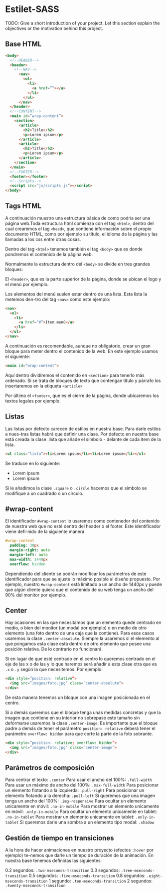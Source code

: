 # Estilet-SASS
TODO: Give a short introduction of your project. Let this section explain the objectives or the motivation behind this project.

## Base HTML

```html
<body>
  <!--HEADER-->          
  <header>
    <!--NAV-->                    
      <nav>                              
        <ul>                                        
          <li>
            <a href=””></a>
          </li>
        </ul>
      </nav>          
  </header>          
  <!--CONTENT-->
  <main id=”wrap-content”>                    
    <section>                              
      <article>                                        
        <h2>Title</h2>                                        
        <p>Lorem ipsum</p>
      </article>                              
      <article>                                        
        <h2>Title</h2>
        <p>Lorem ipsum</p>
      </article>                    
    </section>
  </main>
  <!--FOOTER-->          
  <footer></footer>
  <!--Scripts-->
  <script src=”js/scripts.js”></script>
</body>
```
## Tags HTML
A continuación muestro una estructura básica de como podría ser una página web.Toda estructura html comienza con el tag `<html>`, dentro del cual crearemos el tag `<head>`, que contiene información sobre el propio documento HTML, como por ejemplo su título, el idioma de la página y las llamadas a los css entre otras cosas.

Dentro del tag `<html>` tenemos también el tag `<body>` que es donde pondremos el contenido de la página web.

Normalmente la estructura dentro del `<body>` se divide en tres grandes bloques:

El `<header>`, que es la parte superior de la página, donde se ubican el logo y el menú por ejemplo.

Los elementos del menú suelen estar dentro de una lista. Esta lista la metemos den-tro del tag `<nav>` como este ejemplo:

```html
<nav>
  <ul>
    <li>
      <a href=”#”>Item menú</a>
    </li>
  </ul>
</nav>
```

A continuación es recomendable, aunque no obligatorio, crear un gran bloque para meter dentro el contenido de la web. En este ejemplo usamos el siguiente:

```html
<main id=”wrap-content”>
```

Aquí dentro dividiremos el contenido en `<section>` para tenerlo más ordenado. Si se trata de bloques de texto que contengan título y párrafo los insertaremos en la etiqueta `<article>`

Por último el `<footer>`, que es el cierre de la página, donde ubicaremos los textos legales por ejemplo.

## Listas

Las listas por defecto carecen de estilos en nuestra base. Para darle estilos a nues-tras listas habrá que definir una clase. Por defecto en nuestra base está creada la clase .lista que añade el símbolo - delante de cada item de la lista.

```html
<ul class=”lista”><li>Lorem ipsum</li><li>Lorem ipsum</li></ul>
```

Se traduce en lo siguiente:
- Lorem ipsum
- Lorem ipsum

Si le añadimos la clase `.square` o `.circle` hacemos que el símbolo se modifique a un cuadrado o un circulo.


## #wrap-content

El identificador `#wrap-content` lo usaremos como contenedor del contenido de nuestra web que no esté dentro del header o el footer. Este identificador viene defi-nido de la siguiente manera

```sass
#wrap-content
  padding: 30px
  margin-right: auto
  margin-left: auto
  max-width: 1440px
  overflow: hidden
```

Dependiendo del cliente se podrán modificar los parámetros de este identificador para que se ajuste lo máximo posible al diseño propuesto. Por ejemplo, nuestro `#wrap-content` está limitado a un ancho de 1440px y puede que algún cliente quiera que el contenido de su web tenga un ancho del 90% del monitor por ejemplo.

## Center

Hay ocasiones en las que necesitamos que un elemento quede centrado en medio, o bien del monitor (un modal por ejemplo) o en medio de otro elemento (una foto dentro de una caja que la contiene). Para esos casos usaremos la clase `.center-absolute`. Siempre la usaremos si el elemento al que pongamos esta clase está dentro de otro elemento que posee una posición relativa. De lo contrario no funcionará.

Si en lugar de que esté centrado en el centro lo queremos centrado en el eje de las x o de las y lo que haremos será añadir a esta clase otra que es `.x` o `.y` según la que necesitemos. Por ejemplo:

```html
<div style=”position: relative”>
  <img src=”images/foto.jpg” class=”center-absolute”>
</div>
```

De esta manera tenemos un bloque con una imagen posicionada en el centro.

Si a demás queremos que el bloque tenga unas medidas concretas y que la imagen que contiene en su interior no sobrepase este tamaño sin deformarse usaremos la clase `.center-image`. Es importante que el bloque padre a demás de tener el parámetro `position: relative` deberá tener el parámetro `overflow: hidden` para que corte la parte de la foto sobrante.

```html
<div style=”position: relative; overflow: hidden”>
  <img src=”images/foto.jpg” class=”center-image”>
</div>
```

## Parámetros de composición

Para centrar el texto: `.center`
Para usar el ancho del 100%: `.full-width`
Para usar un máximo de ancho del 100%: `.max-full-width`
Para posicionar un elemento flotando a la izquierda: `.pull-right`
Para posicionar un elemento flotando a la derecha: `.pull-left`
Si queremos que una imagen tenga un ancho del 100%: `.img-responsive`
Para ocultar un elemento unicamente en móvil: `.no-in-mobile`
Para mostrar un elemento unicamente en móvil: `.only-in-mobile`
Para ocultar un elemento unicamente en tablet: `.no-in-tablet`
Para mostrar un elemento unicamente en tablet: `.only-in-tablet`
Si queremos darle una sombra a un elemento tipo modal: `.shadow`

## Gestión de tiempo en transiciones

A la hora de hacer animaciones en nuestro proyecto (efectos `:hover` por ejemplo) te-nemos que darle un tiempo de duración de la animación. En nuestra base tenemos definidas las siguientes:

0.2 segundos:
`.two-mseconds-transition`
0.3 segundos:
`.tree-mseconds-transition`
0.5 segundos:
`.five-mseconds-transition`
0.8 segundos:
`.eight-mseconds-transition`
1 segundo:
`.ten-mseconds-transition`
2 segundos:
`.twenty-mseconds-transition`
